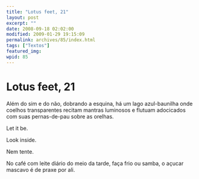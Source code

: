 ```yaml
---
title: "Lotus feet, 21"
layout: post
excerpt: ""
date: 2008-09-18 02:02:00
modified: 2009-01-29 19:15:09
permalink: archives/85/index.html
tags: ["Textos"]
featured_img: 
wpid: 85
---
```


# Lotus feet, 21

Além do sim e do não, dobrando a esquina, há um lago azul-baunilha onde coelhos transparentes recitam mantras luminosos e flutuam adocicados com suas pernas-de-pau sobre as orelhas.

Let it be.

Look inside.

Nem tente.

No café com leite diário do meio da tarde, faça frio ou samba, o açucar mascavo é de praxe por ali.